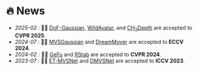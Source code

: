 # 🔥 News
<!-- 加点表情包,直接复制图片即可  https://github.com/guodongxiaren/README/blob/master/emoji.md?tdsourcetag=s_pcqq_aiomsg -->

- *2025-02* : 🎉🎉 [DoF-Gaussian](https://dof-gaussian.github.io/), [WildAvatar](https://wildavatar.github.io/), and [CH<sub>3</sub>Depth]() are accepted to **CVPR 2025**.
- *2024-07* : 🎉🎉 [MVSGaussian](https://mvsgaussian.github.io/) and [DreamMover](https://dreamm0ver.github.io/) are accepted to **ECCV 2024**.
- *2024-02* : 🎉🎉 [GeFu](https://gefucvpr24.github.io/) and [RStab](https://arxiv.org/pdf/2404.12887) are accepted to **CVPR 2024**.
- *2023-07* : 🎉🎉 [ET-MVSNet](https://arxiv.org/abs/2309.17218) and [DMVSNet](https://arxiv.org/abs/2307.09160) are accepted to **ICCV 2023**.